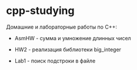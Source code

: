 # cpp-studying

Домашние и лабораторные работы по C++: 

* AsmHW - суммa и умножение длинных чисел

* HW2 - реализация библиотеки big_integer

* Lab1 - поиск подстроки в файле
